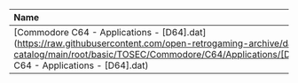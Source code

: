 |Name|Size|
|:---|---:|
|[Commodore C64 - Applications - [D64].dat](https://raw.githubusercontent.com/open-retrogaming-archive/dat-catalog/main/root/basic/TOSEC/Commodore/C64/Applications/[D64]/Commodore C64 - Applications - [D64].dat)|2336447|
